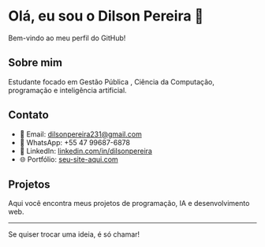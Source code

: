 # Olá, eu sou o Dilson Pereira 👋

Bem-vindo ao meu perfil do GitHub!

## Sobre mim
Estudante focado em Gestão Pública , Ciência da Computação,  programação e inteligência artificial.

## Contato

- 📧 Email: dilsonpereira231@gmail.com  
- 📱 WhatsApp: +55 47 99687-6878  
- 🔗 LinkedIn: [linkedin.com/in/dilsonpereira](https://www.linkedin.com/in/dilsonpereira)  
- 🌐 Portfólio: [seu-site-aqui.com](https://seu-site-aqui.com)

## Projetos
Aqui você encontra meus projetos de programação, IA e desenvolvimento web.

---

Se quiser trocar uma ideia, é só chamar!
